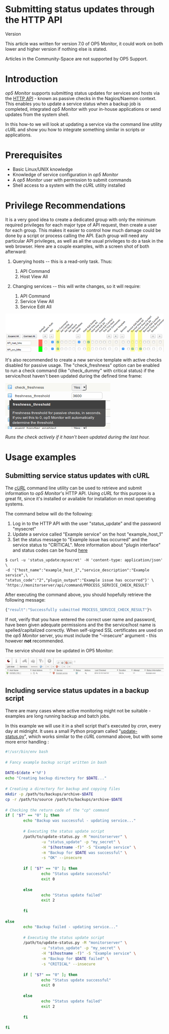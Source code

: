 # Submitting status updates through the HTTP API

Version

This article was written for version 7.0 of OP5 Monitor, it could work on both lower and higher version if nothing else is stated.

Articles in the Community-Space are not supported by OP5 Support.

# Introduction

*op5 Monitor* supports submitting status updates for services and hosts via the [HTTP API](https://kb.op5.com/display/DOC/HTTP-API) - known as passive checks in the Nagios/Naemon context.
This enables you to update a service status when a backup job is completed, integrated *op5 Monitor* with your in-house applications or send updates from the system shell.

In this how-to we will look at updating a service via the command line utility *cURL* and show you how to integrate something similar in scripts or applications.

# Prerequisites

- Basic Linux/UNIX knowledge
- Knowledge of service configuration in *op5 Monitor*
- A *op5 Monitor* user with permission to submit commands
- Shell access to a system with the *cURL* utility installed

# Privilege Recommendations

It is a very good idea to create a dedicated group with only the minimum required privileges for each major type of API request, then create a user for each group. This makes it easier to control how much damage could be done by a script or process calling the API. Each group will need any particular API privileges, as well as all the usual privileges to do a task in the web browser. Here are a couple examples, with a screen shot of both afterward:

1. Querying hosts -- this is a read-only task. Thus:
    1.  API Command
    2.  Host View All

2. Changing services -- this will write changes, so it will require:
    1.  API Command
    2.  Service View All
    3.  Service Edit All

![](attachments/12189807/19234941.png)

It's also recommended to create a new service template with active checks disabled for passive usage.
The "check\_freshness" option can be enabled to run a check command (like "check\_dummy" with critical status) if the service/host haven't been updated during the defined time frame:

![](attachments/12189807/12386340.png)

*Runs the check actively if it hasn't been updated during the last hour.*

# Usage examples

## Submitting service status updates with cURL

The [*cURL*](http://curl.haxx.se/) command line utility can be used to retrieve and submit information to *op5 Monitor*'s HTTP API.
Using *cURL* for this purpose is a great fit, since it's installed or available for installation on most operating systems.

The command below will do the following:

1. Log in to the HTTP API with the user "status\_update" and the password "mysecret"
2. Update a service called "Example service" on the host "example\_host\_1"
3. Set the status message to "Example issue has occurred" and the service status to "CRITICAL".
    More information about "plugin interface" and status codes can be found [here
    ](https://kb.op5.com/display/DOC/The+plugin+interface)

``` {.text data-syntaxhighlighter-params="brush: text; gutter: false; theme: Confluence" data-theme="Confluence" style="brush: text; gutter: false; theme: Confluence"}
$ curl -u 'status_update:mysecret' -H 'content-type: application/json' \
-d '{"host_name":"example_host_1","service_description":"Example service",\
"status_code":"2","plugin_output":"Example issue has occurred"}' \
'https://monitorserver/api/command/PROCESS_SERVICE_CHECK_RESULT'
```

After executing the command above, you should hopefully retrieve the following message:

``` {.js data-syntaxhighlighter-params="brush: js; gutter: false; theme: Confluence" data-theme="Confluence" style="brush: js; gutter: false; theme: Confluence"}
{"result":"Successfully submitted PROCESS_SERVICE_CHECK_RESULT"}%
```

If not, verify that you have entered the correct user name and password, have been given adequate permissions and the the service/host name is spelled/capitalized correctly.
When self-signed SSL certificates are used on the *op5 Monitor* server, you must include the "–insecure" argument - this however **not** recommended.

The service should now be updated in OP5 Monitor:

![](attachments/12189807/12386341.png)

## Including service status updates in a backup script

There are many cases where active monitoring might not be suitable - examples are long running backup and batch jobs.

In this example we will use it in a shell script that's executed by *cron*, every day at midnight.
It uses a small Python program called "[update-status.py](attachments/12189807/12386342.py)", which works similar to the *cURL* command above, but with some more error handling :

``` {.bash data-syntaxhighlighter-params="brush: bash; gutter: false; theme: Confluence" data-theme="Confluence" style="brush: bash; gutter: false; theme: Confluence"}
#!/usr/bin/env bash

# Fancy example backup script written in bash

DATE=$(date +'%F')
echo "Creating backup directory for $DATE..."

# Creating a directory for backup and copying files
mkdir -p /path/to/backups/archive-$DATE
cp -r /path/to/source /path/to/backups/archive-$DATE

# Checking the return code of the "cp" command
if [ "$?" == "0" ]; then
        echo "Backup was successful - updating service..."

        # Executing the status update script
        /path/to/update-status.py -M "monitorserver" \
                -u "status_update" -p "my_secret" \
                -H "$(hostname -f)" -S "Example service" \
                -m "Backup for $DATE was successful" \
                -s "OK" --insecure

        if [ "$?" == "0" ]; then
                echo "Status update successful"
                exit 0

        else
                echo "Status update failed"
                exit 2

        fi

else
        echo "Backup failed - updating service..."

        # Executing the status update script
        /path/to/update-status.py -M "monitorserver" \
                -u "status_update" -p "my_secret" \
                -H "$(hostname -f)" -S "Example service" \
                -m "Backup for $DATE failed" \
                -s "CRITICAL" --insecure

        if [ "$?" == "0" ]; then
                echo "Status update successful"
                exit 0

        else
                echo "Status update failed"
                exit 2

        fi

fi
```
